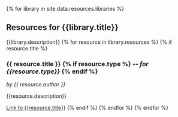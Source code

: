 {% for library in site.data.resources.libraries %}
## Resources for {{library.title}}
{{library.description}}
    {% for resource in library.resources %}
        {% if resource.title %}
### {{ resource.title }} {% if resource.type %} _-- for {{resource.type}}_ {% endif %}
_by {{ resource.author }}_

{{resource.description}}

[Link to {{resource.title}}]({{resource.url}})
        {% endif %}
    {% endfor %}
{% endfor %}
